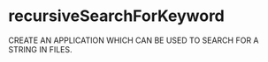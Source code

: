 # recursiveSearchForKeyword
CREATE AN APPLICATION WHICH CAN BE USED TO SEARCH FOR A STRING IN FILES.
